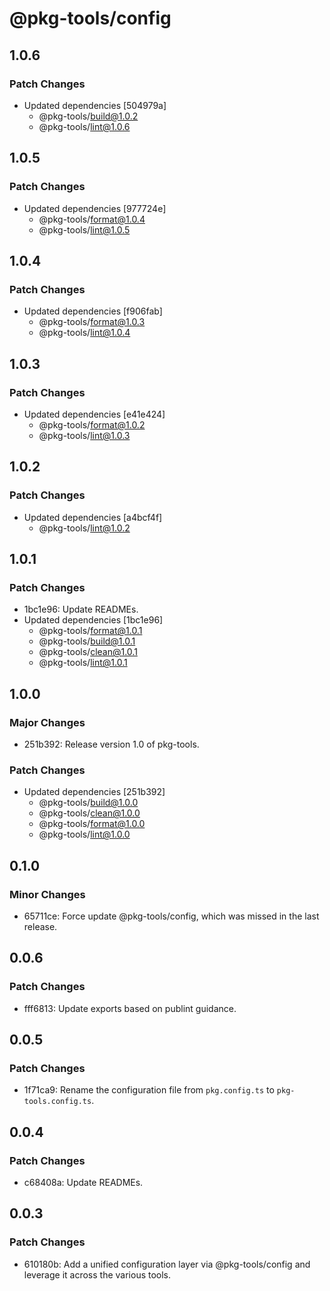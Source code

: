 # @pkg-tools/config

## 1.0.6

### Patch Changes

- Updated dependencies [504979a]
  - @pkg-tools/build@1.0.2
  - @pkg-tools/lint@1.0.6

## 1.0.5

### Patch Changes

- Updated dependencies [977724e]
  - @pkg-tools/format@1.0.4
  - @pkg-tools/lint@1.0.5

## 1.0.4

### Patch Changes

- Updated dependencies [f906fab]
  - @pkg-tools/format@1.0.3
  - @pkg-tools/lint@1.0.4

## 1.0.3

### Patch Changes

- Updated dependencies [e41e424]
  - @pkg-tools/format@1.0.2
  - @pkg-tools/lint@1.0.3

## 1.0.2

### Patch Changes

- Updated dependencies [a4bcf4f]
  - @pkg-tools/lint@1.0.2

## 1.0.1

### Patch Changes

- 1bc1e96: Update READMEs.
- Updated dependencies [1bc1e96]
  - @pkg-tools/format@1.0.1
  - @pkg-tools/build@1.0.1
  - @pkg-tools/clean@1.0.1
  - @pkg-tools/lint@1.0.1

## 1.0.0

### Major Changes

- 251b392: Release version 1.0 of pkg-tools.

### Patch Changes

- Updated dependencies [251b392]
  - @pkg-tools/build@1.0.0
  - @pkg-tools/clean@1.0.0
  - @pkg-tools/format@1.0.0
  - @pkg-tools/lint@1.0.0

## 0.1.0

### Minor Changes

- 65711ce: Force update @pkg-tools/config, which was missed in the last release.

## 0.0.6

### Patch Changes

- fff6813: Update exports based on publint guidance.

## 0.0.5

### Patch Changes

- 1f71ca9: Rename the configuration file from `pkg.config.ts` to `pkg-tools.config.ts`.

## 0.0.4

### Patch Changes

- c68408a: Update READMEs.

## 0.0.3

### Patch Changes

- 610180b: Add a unified configuration layer via @pkg-tools/config and leverage it across the various tools.
